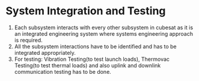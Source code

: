 # System Integration and Testing

1. Each subsystem interacts with every other subsystem in cubesat as it is an integrated engineering system where systems engineering approach is required.
2. All the subsystem interactions have to be identified and has to be integrated appropriately.
3. For testing: Vibration Testing(to test launch loads), Thermovac Testing(to test thermal loads) and also uplink and downlink communication testing has to be done.